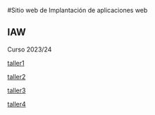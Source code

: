 #Sitio web de Implantación de aplicaciones web
## IAW

  Curso 2023/24

[taller1](/unidad1/unidad1-taller1.md)

[taller2](/unidad1/unidad1-taller2.md)

[taller3](/unidad1/unidad1-taller3.md)

[taller4](/unidad1/unidad1-taller4.md)
